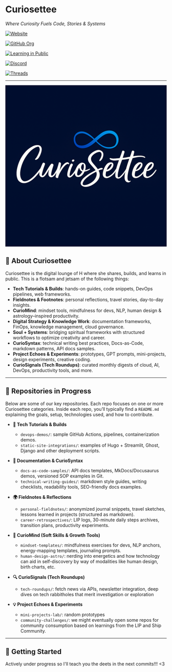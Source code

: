 # **Curiosettee**  

*Where Curiosity Fuels Code, Stories & Systems*  

[![Website](https://img.shields.io/badge/Website-curiosettee.com-blue)](https://curiosettee.com)

[![GitHub Org](https://img.shields.io/badge/GitHub-Organization-181717?logo=github)](https://github.com/Curiosettee)  

[![Learning in Public](https://img.shields.io/badge/LIP-Learning%20in%20Public-blue)](https://github.com/reynaheleyna/learn_in_public.git)  

[![Discord](https://img.shields.io/badge/Discord-Join%20LIP%20%26%20Ship-7289DA?logo=discord)](https://discord.gg/tcKYNRNk)
  
[![Threads](https://img.shields.io/badge/Threads-@curiosettee-209CEE)](https://www.threads.net/@curiosettee)

---

![Curiosettee Logo](./assets/curiosettee-logo.png)  


## 🌟 About Curiosettee
Curiosettee is the digital lounge of H where she shares, builds, and learns in public. This is a flotsam and jetsam of the following things:
- **Tech Tutorials & Builds**: hands-on guides, code snippets, DevOps pipelines, web frameworks.
- **Fieldnotes & Footnotes**: personal reflections, travel stories, day-to-day insights.
- **CurioMind**: mindset tools, mindfulness for devs, NLP, human design & astrology–inspired productivity.
- **Digital Strategy & Knowledge Work**: documentation frameworks, FinOps, knowledge management, cloud governance.
- **Soul + Systems**: bridging spiritual frameworks with structured workflows to optimize creativity and career.
- **CurioSyntax**: technical writing best practices, Docs-as-Code, markdown patterns, API docs samples.
- **Project Echoes & Experiments**: prototypes, GPT prompts, mini-projects, design experiments, creative coding.
- **CurioSignals (Tech Roundups)**: curated monthly digests of cloud, AI, DevOps, productivity tools, and more.


---

## 📂 Repositories in Progress

Below are some of our key repositories. Each repo focuses on one or more Curiosettee categories. Inside each repo, you’ll typically find a `README.md` explaining the goals, setup, technologies used, and how to contribute.

- **🔧 Tech Tutorials & Builds**  
  - `devops-demos/`: sample GitHub Actions, pipelines, containerization demos.  
  - `static-site-integrations/`: examples of Hugo + Streamlit, Ghost, Django and other deployment scripts.  

- **📝 Documentation & CurioSyntax**  
  - `docs-as-code-samples/`: API docs templates, MkDocs/Docusaurus demos, versioned SOP examples in Git.  
  - `technical-writing-guides/`: markdown style guides, writing checklists, readability tools, SEO-friendly docs examples.

- **🌍 Fieldnotes & Reflections**  
  - `personal-fieldnotes/`: anonymized journal snippets, travel sketches, lessons learned in projects (structured as markdown).  
  - `career-retrospectives/`: LIP logs, 30-minute daily steps archives, transition plans, productivity experiments.

- **🌿 CurioMind (Soft Skills & Growth Tools)**  
  - `mindset-templates/`: mindfulness exercises for devs, NLP anchors, energy-mapping templates, journaling prompts.  
  - `human-design-astro/`: nerding into energetics and how technology can aid in self-discovery by way of modalities like human design, birth charts, etc. 

- **🔍 CurioSignals (Tech Roundups)**  
  - `tech-roundups/`: fetch news via APIs, newsletter integration, deep dives on tech rabbitholes that merit investigation or exploration

- **💡 Project Echoes & Experiments**  
  - `mini-projects-lab/`: random prototypes 
  - `community-challenges/`: we might eventually open some repos for community consumption based on learnings from the LIP and Ship Community. 

---

## 🚀 Getting Started

Actively under progress so I'll teach you the deets in the next commits!!! <3 
